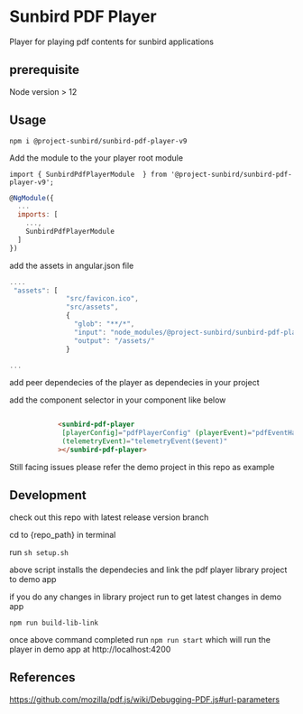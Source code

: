 # Sunbird PDF Player
Player for playing pdf contents for sunbird applications

## prerequisite

  Node version > 12

## Usage


`npm i @project-sunbird/sunbird-pdf-player-v9`


Add the module to the your player root module 

`import { SunbirdPdfPlayerModule  } from '@project-sunbird/sunbird-pdf-player-v9';`

```javascript
@NgModule({
  ...
  imports: [
    ...,
    SunbirdPdfPlayerModule
  ]
})
```

add the assets in angular.json file

```javascript
....
 "assets": [
              "src/favicon.ico",
              "src/assets",
              {
                "glob": "**/*",
                "input": "node_modules/@project-sunbird/sunbird-pdf-player-v9/lib/assets/",
                "output": "/assets/"
              }

...

```

add peer dependecies of the player as dependecies in your project
 

add the component selector in your component like below

```html

            <sunbird-pdf-player 
             [playerConfig]="pdfPlayerConfig" (playerEvent)="pdfEventHandler($event)"
             (telemetryEvent)="telemetryEvent($event)"
            ></sunbird-pdf-player>

```

Still facing issues please refer the demo project in this repo as example

## Development

  check out this repo with latest release version branch

  cd to {repo_path} in terminal

  run  `sh setup.sh`

  above script installs the dependecies and link the pdf player library project to demo app


  if you do any changes in library project run to get latest changes in demo app

  `npm run build-lib-link`

  once above command completed run `npm run start` which will run the player in demo app at http://localhost:4200



## References

https://github.com/mozilla/pdf.js/wiki/Debugging-PDF.js#url-parameters
